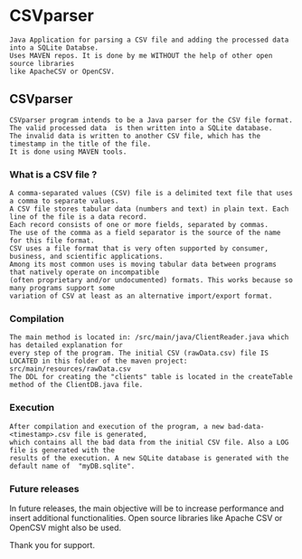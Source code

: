 # CSVparser
    Java Application for parsing a CSV file and adding the processed data into a SQLite Databse.
    Uses MAVEN repos. It is done by me WITHOUT the help of other open source libraries
    like ApacheCSV or OpenCSV.

<h2>CSVparser</h2>

    CSVparser program intends to be a Java parser for the CSV file format.
    The valid processed data  is then written into a SQLite database. 
    The invalid data is written to another CSV file, which has the timestamp in the title of the file.
    It is done using MAVEN tools.

<h3>What is a CSV file ?</h3>

    A comma-separated values (CSV) file is a delimited text file that uses a comma to separate values. 
    A CSV file stores tabular data (numbers and text) in plain text. Each line of the file is a data record.
    Each record consists of one or more fields, separated by commas. 
    The use of the comma as a field separator is the source of the name for this file format. 
    CSV uses a file format that is very often supported by consumer, business, and scientific applications. 
    Among its most common uses is moving tabular data between programs that natively operate on incompatible 
    (often proprietary and/or undocumented) formats. This works because so many programs support some 
    variation of CSV at least as an alternative import/export format.

<h3>Compilation</h3>

    The main method is located in: /src/main/java/ClientReader.java which has detailed explanation for 
    every step of the program. The initial CSV (rawData.csv) file IS LOCATED in this folder of the maven project:
    src/main/resources/rawData.csv 
    The DDL for creating the "clients" table is located in the createTable method of the ClientDB.java file.

<h3> Execution </h3>

    After compilation and execution of the program, a new bad-data-<timestamp>.csv file is generated, 
    which contains all the bad data from the initial CSV file. Also a LOG file is generated with the 
    results of the execution. A new SQLite database is generated with the default name of  "myDB.sqlite". 

<h3>Future releases</h3>
    In future releases, the main objective will be to increase performance and insert additional functionalities. 
    Open source libraries like Apache CSV or OpenCSV might also be used.

Thank you for support.
